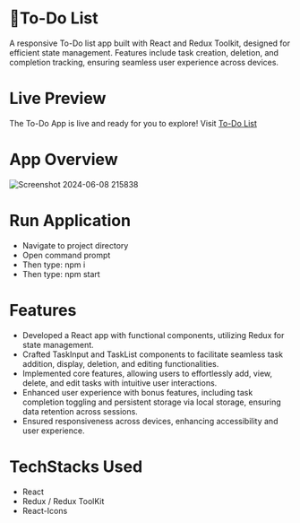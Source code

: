 # 📝To-Do List
A responsive To-Do list app built with React and Redux Toolkit, designed for efficient state management. Features include task creation, deletion, and completion tracking, ensuring seamless user experience across devices.
# Live Preview
The To-Do App is live and ready for you to explore! Visit [To-Do List](https://to-do-list-pjs.netlify.app/)
# App Overview
![Screenshot 2024-06-08 215838](https://github.com/JadhavPrasad21/QuadB-Tech-Assignment/assets/86917788/e86a5447-ef42-4512-9205-fc429884ddc0)

# Run Application
- Navigate to project directory
- Open command prompt
- Then type: npm i
- Then type: npm start

# Features
- Developed a React app with functional components, utilizing Redux for state management.
- Crafted TaskInput and TaskList components to facilitate seamless task addition, display, deletion, and editing functionalities.
- Implemented core features, allowing users to effortlessly add, view, delete, and edit tasks with intuitive user interactions.
- Enhanced user experience with bonus features, including task completion toggling and persistent storage via local storage, ensuring data retention across sessions.
- Ensured responsiveness across devices, enhancing accessibility and user experience.

# TechStacks Used
- React 
- Redux / Redux ToolKit
- React-Icons
